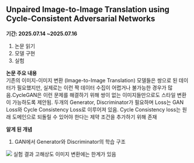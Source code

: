 


## Unpaired Image-to-Image Translation using Cycle-Consistent Adversarial Networks
**기간: 2025.07.14 ~2025.07.16**

1.	논문 읽기
2.	모델 구현
3.	실험
   
**논문 주요 내용**  
기존의 이미지-이미지 변환 (Image-to-Image Translation) 모델들은 쌍으로 된 데이터가 필요했지만, 실제로는 이런 짝 데이터 수집이 어렵거나 불가능한 경우가 많음.CycleGAN은 이런 문제를 해결하기 위해 쌍이 없는 이미지들만으로도 스타일 변환이 가능하도록 제안됨.
두개의  Generator, Discriminator가 필요하며 Loss는 GAN Loss와 Cycle Consistency Loss로 이루어져 있음. Cycle Consistency loss는 원래 도메인으로 되돌릴 수 있어야 한다는 제약 조건을 추가하기 위해 존재

**알게 된 개념**  
1. GAN에서 Generator와 Discriminator의 학습 구조
   
<img src='그림2.png'>
실험 결과 고해상도 이미지 변환에는 한계가 있음



